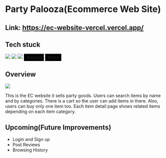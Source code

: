 <div id="top"></div>

# Party Palooza(Ecommerce Web Site)

## Link: <a style="font-size:16px" href="https://ec-website-vercel.vercel.app/">https://ec-website-vercel.vercel.app/</a>

## Tech stuck

<p style="display: inline">
  <img src="https://img.shields.io/badge/-Next.js-000000.svg?logo=next.js&style=for-the-badge">
  <img src="https://img.shields.io/badge/-Typescript-000000.svg?logo=typescript&style=for-the-badge">
  <img src="https://img.shields.io/badge/-TailwindCSS-000000.svg?logo=tailwindcss&style=for-the-badge">
  <span style="background-color: black; display: inline-flex; vertical-align: top; padding: 4px 8px; font-size: 12px; font-weight: bold;">Zustand</span>
  <span style="background-color: black; display: inline-flex; vertical-align: top; padding: 4px 8px; font-size: 12px; font-weight: bold;">Stripe</span>
</p>

## Overview

<img src="https://github-production-user-asset-6210df.s3.amazonaws.com/70357792/319644195-467eb741-2c58-4bde-b8ad-5f87cef8e39c.png?X-Amz-Algorithm=AWS4-HMAC-SHA256&X-Amz-Credential=AKIAVCODYLSA53PQK4ZA%2F20240404%2Fus-east-1%2Fs3%2Faws4_request&X-Amz-Date=20240404T150635Z&X-Amz-Expires=300&X-Amz-Signature=b894485b1c8f08bafe38fe3794fb9dcb176a31374b927011c11375f2883a8312&X-Amz-SignedHeaders=host&actor_id=70357792&key_id=0&repo_id=655568618">

This is the EC website it sells party goods. Users can search items by name and by categories. There is a cart so the user can add items in there. Also, users can buy only one item too. Each item detail page shows related items depending on each item category.

## Upcoming(Future Improvements)

<ul>
    <li>Login and Sign up</li>
    <li>Post Reviews</li>
    <li>Browsing History</li>
</ul>
